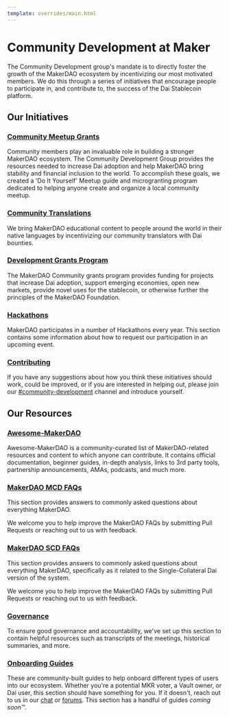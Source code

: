 ```yaml
---
template: overrides/main.html
---
```


# Community Development at Maker

The Community Development group's mandate is to directly foster the growth of the MakerDAO ecosystem by incentivizing our most motivated members. We do this through a series of initiatives that encourage people to participate in, and contribute to, the success of the Dai Stablecoin platform.

## Our Initiatives

### [Community Meetup Grants](../meetups)

Community members play an invaluable role in building a stronger MakerDAO ecosystem. The Community Development Group provides the resources needed to increase Dai adoption and help MakerDAO bring stability and financial inclusion to the world. To accomplish these goals, we created a 'Do It Yourself' Meetup guide and microgranting program dedicated to helping anyone create and organize a local community meetup.

### [Community Translations](../translations)

We bring MakerDAO educational content to people around the world in their native languages by incentivizing our community translators with Dai bounties.

### [Development Grants Program](../grants)

The MakerDAO Community grants program provides funding for projects that increase Dai adoption, support emerging economies, open new markets, provide novel uses for the stablecoin, or otherwise further the principles of the MakerDAO Foundation.

### [Hackathons](../hackathons)

MakerDAO participates in a number of Hackathons every year. This section contains some information about how to request our participation in an upcoming event.

### [Contributing](contributing)

If you have any suggestions about how you think these initiatives should work, could be improved, or if you are interested in helping out, please join our [#community-development](https://chat.makerdao.com/channel/community-development) channel and introduce yourself.

## Our Resources

### [Awesome-MakerDAO](https://github.com/makerdao/awesome-makerdao/)

Awesome-MakerDAO is a community-curated list of MakerDAO-related resources and content to which anyone can contribute. It contains official documentation, beginner guides, in-depth analysis, links to 3rd party tools, partnership announcements, AMAs, podcasts, and much more.

### [MakerDAO MCD FAQs](../faqs)

This section provides answers to commonly asked questions about everything MakerDAO.

We welcome you to help improve the MakerDAO FAQs by submitting Pull Requests or reaching out to us with feedback.

### [MakerDAO SCD FAQs](../scd-faqs)

This section provides answers to commonly asked questions about everything MakerDAO, specifically as it related to the Single-Collateral Dai version of the system.

We welcome you to help improve the MakerDAO FAQs by submitting Pull Requests or reaching out to us with feedback.

### [Governance](../governance)

To ensure good governance and accountability, we've set up this section to contain helpful resources such as transcripts of the meetings, historical summaries, and more.

### [Onboarding Guides](../onboarding)

These are community-built guides to help onboard different types of users into our ecosystem. Whether you're a potential MKR voter, a Vault owner, or Dai user, this section should have something for you. If it doesn't, reach out to us in our [chat](https://chat.makerdao.com/channel/community-development) or [forums](https://forum.makerdao.com/). This section has a handful of guides _coming soon™️._
